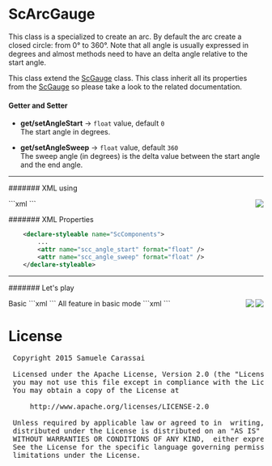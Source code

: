 # ScArcGauge
This class is a specialized to create an arc.
By default the arc create a closed circle: from 0° to 360°.
Note that all angle is usually expressed in degrees and almost methods need to have an delta angle relative to the start angle.

This class extend the [ScGauge](..\sc-gauge\ScGauge.md) class.
This class inherit all its properties from the [ScGauge](..\sc-feature\ScGauge.md) so please take a look to the related documentation.


#### Getter and Setter

- **get/setAngleStart**  -> `float` value, default `0`<br />
The start angle in degrees.

- **get/setAngleSweep**  -> `float` value, default `360`<br />
The sweep angle (in degrees) is the delta value between the start angle and the end angle.


---
####### XML using

<img align="right" src="https://github.com/Paroca72/sc-widgets/blob/master/raw/scarc/5.jpg"> 
```xml
    <com.sccomponents.widgets.ScArc
        android:layout_width="200dp"
        android:layout_height="wrap_content"
        android:padding="10dp"
    />
```


####### XML Properties
```xml
    <declare-styleable name="ScComponents">
        ...
        <attr name="scc_angle_start" format="float" />
        <attr name="scc_angle_sweep" format="float" />
    </declare-styleable>
```


---
####### Let's play

<img src="https://github.com/Paroca72/sc-widgets/blob/master/raw/sc-arc/1.jpg" align="right" />
Basic
```xml
    <com.sccomponents.widgets.ScArc
        android:layout_width="300dp"
        android:layout_height="300dp"
        android:padding="10dp"
        android:background="#f5f5f5"/>
```

<img src="https://github.com/Paroca72/sc-widgets/blob/master/raw/sc-arc/2.jpg" align="right" />
All feature in basic mode
```xml
    <com.sccomponents.widgets.ScArcGauge
        android:layout_width="300dp"
        android:layout_height="wrap_content"
        android:padding="30dp"
        android:background="#f5f5f5"
        sc:scc_angle_start="135"
        sc:scc_angle_sweep="270"
        sc:scc_stroke_size="6dp"
        sc:scc_progress_size="4dp"
        sc:scc_value="45"
        sc:scc_notchs="8"
        sc:scc_notchs_length="10dp"
        sc:scc_text_tokens="01|02|03|04|05|06|07|08"
        sc:scc_pointer_radius="10dp"
        />
```


# License
<pre>
 Copyright 2015 Samuele Carassai

 Licensed under the Apache License, Version 2.0 (the "License");
 you may not use this file except in compliance with the License.
 You may obtain a copy of the License at

     http://www.apache.org/licenses/LICENSE-2.0

 Unless required by applicable law or agreed to in  writing, software
 distributed under the License is distributed on an "AS IS" BASIS,
 WITHOUT WARRANTIES OR CONDITIONS OF ANY KIND,  either express or implied.
 See the License for the specific language governing permissions and
 limitations under the License.
</pre>